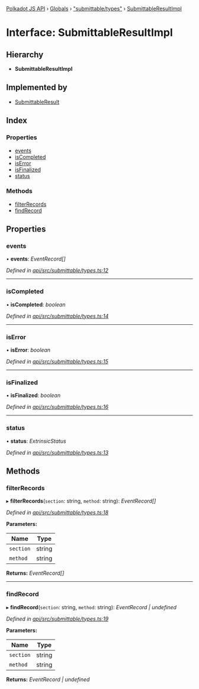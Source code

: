 [Polkadot JS API](../README.md) › [Globals](../globals.md) › ["submittable/types"](../modules/_submittable_types_.md) › [SubmittableResultImpl](_submittable_types_.submittableresultimpl.md)

# Interface: SubmittableResultImpl

## Hierarchy

* **SubmittableResultImpl**

## Implemented by

* [SubmittableResult](../classes/_submittable_result_.submittableresult.md)

## Index

### Properties

* [events](_submittable_types_.submittableresultimpl.md#events)
* [isCompleted](_submittable_types_.submittableresultimpl.md#iscompleted)
* [isError](_submittable_types_.submittableresultimpl.md#iserror)
* [isFinalized](_submittable_types_.submittableresultimpl.md#isfinalized)
* [status](_submittable_types_.submittableresultimpl.md#status)

### Methods

* [filterRecords](_submittable_types_.submittableresultimpl.md#filterrecords)
* [findRecord](_submittable_types_.submittableresultimpl.md#findrecord)

## Properties

###  events

• **events**: *EventRecord[]*

*Defined in [api/src/submittable/types.ts:12](https://github.com/polkadot-js/api/blob/da8ff51615/packages/api/src/submittable/types.ts#L12)*

___

###  isCompleted

• **isCompleted**: *boolean*

*Defined in [api/src/submittable/types.ts:14](https://github.com/polkadot-js/api/blob/da8ff51615/packages/api/src/submittable/types.ts#L14)*

___

###  isError

• **isError**: *boolean*

*Defined in [api/src/submittable/types.ts:15](https://github.com/polkadot-js/api/blob/da8ff51615/packages/api/src/submittable/types.ts#L15)*

___

###  isFinalized

• **isFinalized**: *boolean*

*Defined in [api/src/submittable/types.ts:16](https://github.com/polkadot-js/api/blob/da8ff51615/packages/api/src/submittable/types.ts#L16)*

___

###  status

• **status**: *ExtrinsicStatus*

*Defined in [api/src/submittable/types.ts:13](https://github.com/polkadot-js/api/blob/da8ff51615/packages/api/src/submittable/types.ts#L13)*

## Methods

###  filterRecords

▸ **filterRecords**(`section`: string, `method`: string): *EventRecord[]*

*Defined in [api/src/submittable/types.ts:18](https://github.com/polkadot-js/api/blob/da8ff51615/packages/api/src/submittable/types.ts#L18)*

**Parameters:**

Name | Type |
------ | ------ |
`section` | string |
`method` | string |

**Returns:** *EventRecord[]*

___

###  findRecord

▸ **findRecord**(`section`: string, `method`: string): *EventRecord | undefined*

*Defined in [api/src/submittable/types.ts:19](https://github.com/polkadot-js/api/blob/da8ff51615/packages/api/src/submittable/types.ts#L19)*

**Parameters:**

Name | Type |
------ | ------ |
`section` | string |
`method` | string |

**Returns:** *EventRecord | undefined*
